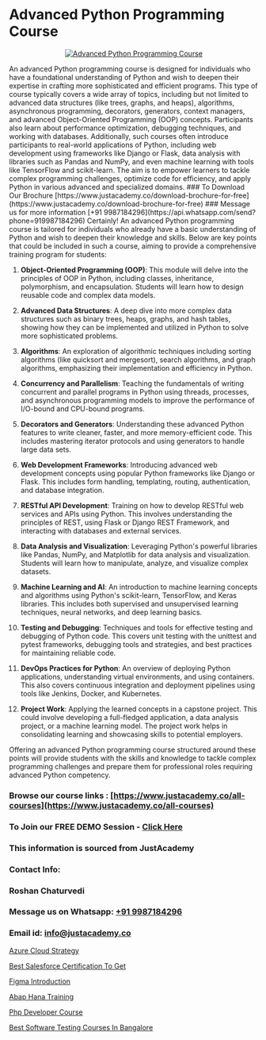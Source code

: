 # Advanced Python Programming Course

<p align="center">
  <a href="https://justacademy.co/course-detail/python-training">
    <img src="https://justacademy.co/storage2/course_image/1709713400_course_image.webp" alt="Advanced Python Programming Course">
  </a>
</p>
An advanced Python programming course is designed for individuals who have a foundational understanding of Python and wish to deepen their expertise in crafting more sophisticated and efficient programs. This type of course typically covers a wide array of topics, including but not limited to advanced data structures (like trees, graphs, and heaps), algorithms, asynchronous programming, decorators, generators, context managers, and advanced Object-Oriented Programming (OOP) concepts. Participants also learn about performance optimization, debugging techniques, and working with databases. Additionally, such courses often introduce participants to real-world applications of Python, including web development using frameworks like Django or Flask, data analysis with libraries such as Pandas and NumPy, and even machine learning with tools like TensorFlow and scikit-learn. The aim is to empower learners to tackle complex programming challenges, optimize code for efficiency, and apply Python in various advanced and specialized domains.
### To Download Our Brochure [https://www.justacademy.co/download-brochure-for-free](https://www.justacademy.co/download-brochure-for-free)
### Message us for more information [+91 9987184296](https://api.whatsapp.com/send?phone=919987184296)
Certainly! An advanced Python programming course is tailored for individuals who already have a basic understanding of Python and wish to deepen their knowledge and skills. Below are key points that could be included in such a course, aiming to provide a comprehensive training program for students:

1) **Object-Oriented Programming (OOP)**: This module will delve into the principles of OOP in Python, including classes, inheritance, polymorphism, and encapsulation. Students will learn how to design reusable code and complex data models.

2) **Advanced Data Structures**: A deep dive into more complex data structures such as binary trees, heaps, graphs, and hash tables, showing how they can be implemented and utilized in Python to solve more sophisticated problems.

3) **Algorithms**: An exploration of algorithmic techniques including sorting algorithms (like quicksort and mergesort), search algorithms, and graph algorithms, emphasizing their implementation and efficiency in Python.

4) **Concurrency and Parallelism**: Teaching the fundamentals of writing concurrent and parallel programs in Python using threads, processes, and asynchronous programming models to improve the performance of I/O-bound and CPU-bound programs.

5) **Decorators and Generators**: Understanding these advanced Python features to write cleaner, faster, and more memory-efficient code. This includes mastering iterator protocols and using generators to handle large data sets.

6) **Web Development Frameworks**: Introducing advanced web development concepts using popular Python frameworks like Django or Flask. This includes form handling, templating, routing, authentication, and database integration.

7) **RESTful API Development**: Training on how to develop RESTful web services and APIs using Python. This involves understanding the principles of REST, using Flask or Django REST Framework, and interacting with databases and external services.

8) **Data Analysis and Visualization**: Leveraging Python's powerful libraries like Pandas, NumPy, and Matplotlib for data analysis and visualization. Students will learn how to manipulate, analyze, and visualize complex datasets.

9) **Machine Learning and AI**: An introduction to machine learning concepts and algorithms using Python's scikit-learn, TensorFlow, and Keras libraries. This includes both supervised and unsupervised learning techniques, neural networks, and deep learning basics.

10) **Testing and Debugging**: Techniques and tools for effective testing and debugging of Python code. This covers unit testing with the unittest and pytest frameworks, debugging tools and strategies, and best practices for maintaining reliable code.

11) **DevOps Practices for Python**: An overview of deploying Python applications, understanding virtual environments, and using containers. This also covers continuous integration and deployment pipelines using tools like Jenkins, Docker, and Kubernetes.

12) **Project Work**: Applying the learned concepts in a capstone project. This could involve developing a full-fledged application, a data analysis project, or a machine learning model. The project work helps in consolidating learning and showcasing skills to potential employers.

Offering an advanced Python programming course structured around these points will provide students with the skills and knowledge to tackle complex programming challenges and prepare them for professional roles requiring advanced Python competency.

### Browse our course links : [https://www.justacademy.co/all-courses](https://www.justacademy.co/all-courses) 
### To Join our FREE DEMO Session - [Click Here](https://www.justacademy.co/register-for-course-demo)


### This information is sourced from JustAcademy
### Contact Info:
### Roshan Chaturvedi
### Message us on Whatsapp: [+91 9987184296](https://api.whatsapp.com/send?phone=919987184296)
### Email id: [info@justacademy.co](mailto:info@justacademy.co)
                
[Azure Cloud Strategy](https://www.linkedin.com/pulse/azure-cloud-strategy-justacademy-delhi-brjpc?trackingId=uB591wPEfTdOGtlqtEmSUQ%3D%3D&lipi=urn%3Ali%3Apage%3Ad_flagship3_company_admin%3BiK8uaYXISG24DaU4tVx5cA%3D%3D)

[Best Salesforce Certification To Get](https://www.linkedin.com/pulse/best-salesforce-certification-get-justacademy-new-york-1d2ff?trackingId=7k3QdYRv9t56mRbEFGHz%2FA%3D%3D&lipi=urn%3Ali%3Apage%3Ad_flagship3_company_admin%3BwtQD6Pu0R9K1Ka8Wqh4DGA%3D%3D)

[Figma Introduction](https://medium.com/@kumarishimmi99/figma-introduction-0c3b3824347e)

[Abap Hana Training](https://medium.com/@prempja40/abap-hana-training-7d606b01963f)

[Php Developer Course](https://justacademyin.github.io/justacademy/php-developer-course)

[Best Software Testing Courses In Bangalore](https://justacademyin.github.io/justacademy/best-software-testing-courses-in-bangalore)

